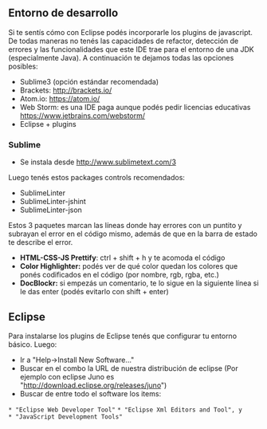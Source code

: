Entorno de desarrollo
---------------------

Si te sentís cómo con Eclipse podés incorporarle los plugins de javascript. De todas maneras no tenés las capacidades de refactor, detección de errores y las funcionalidades que este IDE trae para el entorno de una JDK (especialmente Java). A continuación te dejamos todas las opciones posibles:

-   Sublime3 (opción estándar recomendada)
-   Brackets: <http://brackets.io/>
-   Atom.io: <https://atom.io/>
-   Web Storm: es una IDE paga aunque podés pedir licencias educativas <https://www.jetbrains.com/webstorm/>
-   Eclipse + plugins

### Sublime

-   Se instala desde <http://www.sublimetext.com/3>

Luego tenés estos packages controls recomendados:

-   SublimeLinter
-   SublimeLinter-jshint
-   SublimeLinter-json

Estos 3 paquetes marcan las líneas donde hay errores con un puntito y subrayan el error en el código mismo, además de que en la barra de estado te describe el error.

-   **HTML-CSS-JS Prettify**: ctrl + shift + h y te acomoda el código
-   **Color Highlighter:** podés ver de qué color quedan los colores que ponés codificados en el código (por nombre, rgb, rgba, etc.)
-   **DocBlockr:** si empezás un comentario, te lo sigue en la siguiente línea si le das enter (podés evitarlo con shift + enter)

Eclipse
-------

Para instalarse los plugins de Eclipse tenés que configurar tu entorno básico. Luego:

-   Ir a "Help-&gt;Install New Software..."
-   Buscar en el combo la URL de nuestra distribución de eclipse (Por ejemplo con eclipse Juno es "<http://download.eclipse.org/releases/juno>")
-   Buscar de entre todo el software los items:

`* "Eclipse Web Developer Tool"`
`* "Eclipse Xml Editors and Tool", y `
`* "JavaScript Development Tools"`
